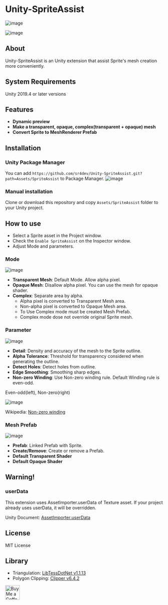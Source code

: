# Unity-SpriteAssist
![image](README.gif)

![image](thickness.gif)

## About
Unity-SpriteAssist is an Unity extension that assist Sprite's mesh creation more conveniently.

## System Requirements
Unity 2019.4 or later versions

## Features
- **Dynamic preview**
- **Make a transparent, opaque, complex(transparent + opaque) mesh**
- **Convert Sprite to MeshRenderer Prefab**

## Installation
### Unity Package Manager
You can add `https://github.com/sr4dev/Unity-SpriteAssist.git?path=Assets/SpriteAssist` to Package Manager.
![image](https://user-images.githubusercontent.com/9159336/99905771-42e89000-2d16-11eb-91a0-24ecf4af6afd.png)

### Manual installation
Clone or download this repository and copy `Assets/SpriteAssist` folder to your Unity project.


## How to use
- Select a Sprite asset in the Project window.
- Check the `Enable SpriteAssist` on the Inspector window.
- Adjust Mode and parameters.

### Mode
![image](https://user-images.githubusercontent.com/9159336/97450951-9ca7a580-1976-11eb-86f7-4e18775dd9b0.png)
- **Transparent Mesh**: Default Mode. Allow alpha pixel.
- **Opaque Mesh**: Disallow alpha pixel. You can use the mesh for opaque shader.
- **Complex**: Separate area by alpha.
  - Alpha pixel is converted to Transparent Mesh area.
  - Non-alpha pixel is converted to Opaque Mesh area.
  - To Use Complex mode must be created Mesh Prefab.
  - Complex mode dose not override original Sprite mesh.
  
### Parameter
![image](https://user-images.githubusercontent.com/9159336/97451357-04f68700-1977-11eb-9445-77eac8a9efe3.png)
- **Detail**: Density and accuracy of the mesh to the Sprite outline.
- **Alpha Tolerance**: Threshold for transparency considered when generating the outline.
- **Detect Holes**: Detect holes from outline.
- **Edge Smoothing**: Smoothing sharp edges.
- **Non-zero Winding**: Use Non-zero winding rule. Default Winding rule is even-odd.

Even-odd(left), Non-zero(right)

![image](https://user-images.githubusercontent.com/9159336/97708967-f043fb80-1afc-11eb-954d-c6660cad6da6.png)
 
Wikipedia: [Non-zero winding](https://en.wikipedia.org/wiki/Nonzero-rule)

### Mesh Prefab
![image](https://user-images.githubusercontent.com/9159336/97451557-32433500-1977-11eb-8b57-32b6f15e04e6.png)
- **Prefab**: Linked Prefab with Sprite.
- **Create/Remove**: Create or remove a Prefab.
- **Default Transparent Shader**
- **Default Opaque Shader**

## Warning!

### userData
This extension uses AssetImporter.userData of Texture asset. If your project already uses userData, it will be overridden.

Unity Document: [AssetImporter.userData](https://docs.unity3d.com/ScriptReference/AssetImporter-userData.html)

## License
MIT License

## Library
* Triangulation: [LibTessDotNet v1.1.13](https://github.com/speps/LibTessDotNet)
* Polygon Clipping: [Clipper v6.4.2](http://www.angusj.com/delphi/clipper.php)

<a href='https://ko-fi.com/sr4dev' target='_blank'><img height='35' style='border:0px;height:46px;' src='https://az743702.vo.msecnd.net/cdn/kofi3.png?v=0' border='0' alt='Buy Me a Coffee at ko-fi.com' />
